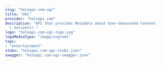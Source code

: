 ```yaml
---
slug: "haloapi-com-ugc"
title: "UGC"
provider: "haloapi.com"
description: "API that provides Metadata about User-Generated Content (Maps and Game\
  \ Variants)."
logo: "haloapi.com-ugc-logo.svg"
logoMediaType: "image/svg+xml"
tags:
- "entertainment"
stubs: "haloapi.com-ugc-stubs.json"
swagger: "haloapi.com-ugc-swagger.json"
---
```

